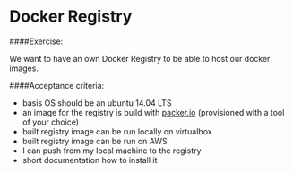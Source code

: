 
Docker Registry
===============

####Exercise:

We want to have an own Docker Registry to be able to host our docker images.


####Acceptance criteria:

- basis OS should be an ubuntu 14.04 LTS
- an image for the registry is build with [packer.io](https://packer.io/) (provisioned with a tool of your choice)
- built registry image can be run locally on virtualbox
- built registry image can be run on AWS
- I can push from my local machine to the registry
- short documentation how to install it
